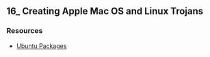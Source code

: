 ## 16_ Creating Apple Mac OS and Linux Trojans

### Resources
- [Ubuntu Packages](https://packages.ubuntu.com/)